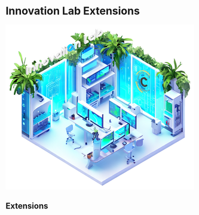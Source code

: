 # Innovation Lab Extensions

<div align="center"><picture><img src="assets/InnovationLab.png" alt="Innovation Lab" width="512px"></picture></div>

## Extensions
